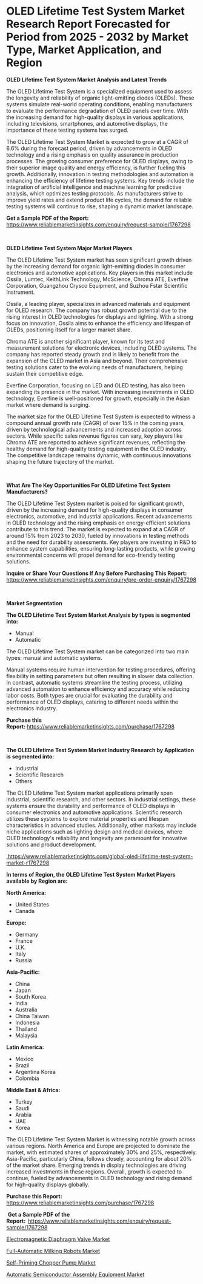 <p><h1>OLED Lifetime Test System Market Research Report Forecasted for Period from 2025 -  2032 by Market Type, Market Application, and Region</h1></p><p><strong>OLED Lifetime Test System Market Analysis and Latest Trends</strong></p>
<p><p>The OLED Lifetime Test System is a specialized equipment used to assess the longevity and reliability of organic light-emitting diodes (OLEDs). These systems simulate real-world operating conditions, enabling manufacturers to evaluate the performance degradation of OLED panels over time. With the increasing demand for high-quality displays in various applications, including televisions, smartphones, and automotive displays, the importance of these testing systems has surged.</p><p>The OLED Lifetime Test System Market is expected to grow at a CAGR of 6.6% during the forecast period, driven by advancements in OLED technology and a rising emphasis on quality assurance in production processes. The growing consumer preference for OLED displays, owing to their superior image quality and energy efficiency, is further fueling this growth. Additionally, innovation in testing methodologies and automation is enhancing the efficiency of lifetime testing systems. Key trends include the integration of artificial intelligence and machine learning for predictive analysis, which optimizes testing protocols. As manufacturers strive to improve yield rates and extend product life cycles, the demand for reliable testing systems will continue to rise, shaping a dynamic market landscape.</p></p>
<p><strong>Get a Sample PDF of the Report:&nbsp;</strong> <a href="https://www.reliablemarketinsights.com/enquiry/request-sample/1767298?utm_campaign=2182&utm_medium=2&utm_source=Github&utm_content=ia&utm_term=11042025&utm_id=oled-lifetime-test-system">https://www.reliablemarketinsights.com/enquiry/request-sample/1767298</a></p>
<p>&nbsp;</p>
<p><strong>OLED Lifetime Test System Major Market Players</strong></p>
<p><p>The OLED Lifetime Test System market has seen significant growth driven by the increasing demand for organic light-emitting diodes in consumer electronics and automotive applications. Key players in this market include Ossila, Lumtec, KeithLink Technology, McScience, Chroma ATE, Everfine Corporation, Guangzhou Crysco Equipment, and Suzhou Fstar Scientific Instrument.</p><p>Ossila, a leading player, specializes in advanced materials and equipment for OLED research. The company has robust growth potential due to the rising interest in OLED technologies for displays and lighting. With a strong focus on innovation, Ossila aims to enhance the efficiency and lifespan of OLEDs, positioning itself for a larger market share.</p><p>Chroma ATE is another significant player, known for its test and measurement solutions for electronic devices, including OLED systems. The company has reported steady growth and is likely to benefit from the expansion of the OLED market in Asia and beyond. Their comprehensive testing solutions cater to the evolving needs of manufacturers, helping sustain their competitive edge.</p><p>Everfine Corporation, focusing on LED and OLED testing, has also been expanding its presence in the market. With increasing investments in OLED technology, Everfine is well-positioned for growth, especially in the Asian market where demand is surging.</p><p>The market size for the OLED Lifetime Test System is expected to witness a compound annual growth rate (CAGR) of over 15% in the coming years, driven by technological advancements and increased adoption across sectors. While specific sales revenue figures can vary, key players like Chroma ATE are reported to achieve significant revenues, reflecting the healthy demand for high-quality testing equipment in the OLED industry. The competitive landscape remains dynamic, with continuous innovations shaping the future trajectory of the market.</p></p>
<p>&nbsp;</p>
<p><strong>What Are The Key Opportunities For OLED Lifetime Test System Manufacturers?</strong></p>
<p><p>The OLED Lifetime Test System market is poised for significant growth, driven by the increasing demand for high-quality displays in consumer electronics, automotive, and industrial applications. Recent advancements in OLED technology and the rising emphasis on energy-efficient solutions contribute to this trend. The market is expected to expand at a CAGR of around 15% from 2023 to 2030, fueled by innovations in testing methods and the need for durability assessments. Key players are investing in R&D to enhance system capabilities, ensuring long-lasting products, while growing environmental concerns will propel demand for eco-friendly testing solutions.</p></p>
<p><strong>Inquire or Share Your Questions If Any Before Purchasing This Report:</strong> <a href="https://www.reliablemarketinsights.com/enquiry/pre-order-enquiry/1767298?utm_campaign=2182&utm_medium=2&utm_source=Github&utm_content=ia&utm_term=11042025&utm_id=oled-lifetime-test-system">https://www.reliablemarketinsights.com/enquiry/pre-order-enquiry/1767298</a></p>
<p>&nbsp;</p>
<p><strong>Market Segmentation</strong></p>
<p><strong>The OLED Lifetime Test System Market Analysis by types is segmented into:</strong></p>
<p><ul><li>Manual</li><li>Automatic</li></ul></p>
<p><p>The OLED Lifetime Test System market can be categorized into two main types: manual and automatic systems. </p><p>Manual systems require human intervention for testing procedures, offering flexibility in setting parameters but often resulting in slower data collection. In contrast, automatic systems streamline the testing process, utilizing advanced automation to enhance efficiency and accuracy while reducing labor costs. Both types are crucial for evaluating the durability and performance of OLED displays, catering to different needs within the electronics industry.</p></p>
<p><strong>Purchase this Report:&nbsp;</strong><a href="https://www.reliablemarketinsights.com/purchase/1767298?utm_campaign=2182&utm_medium=2&utm_source=Github&utm_content=ia&utm_term=11042025&utm_id=oled-lifetime-test-system">https://www.reliablemarketinsights.com/purchase/1767298</a></p>
<p>&nbsp;</p>
<p><strong>The OLED Lifetime Test System Market Industry Research by Application is segmented into:</strong></p>
<p><ul><li>Industrial</li><li>Scientific Research</li><li>Others</li></ul></p>
<p><p>The OLED Lifetime Test System market applications primarily span industrial, scientific research, and other sectors. In industrial settings, these systems ensure the durability and performance of OLED displays in consumer electronics and automotive applications. Scientific research utilizes these systems to explore material properties and lifespan characteristics in advanced studies. Additionally, other markets may include niche applications such as lighting design and medical devices, where OLED technology's reliability and longevity are paramount for innovative solutions and product development.</p></p>
<p><a href="https://www.reliablemarketinsights.com/global-oled-lifetime-test-system-market-r1767298?utm_campaign=2182&utm_medium=2&utm_source=Github&utm_content=ia&utm_term=11042025&utm_id=oled-lifetime-test-system">&nbsp;https://www.reliablemarketinsights.com/global-oled-lifetime-test-system-market-r1767298</a></p>
<p><strong>In terms of Region, the OLED Lifetime Test System Market Players available by Region are:</strong></p>
<p>
    <p> <strong> North America: </strong>
        <ul>
            <li>United States</li>
            <li>Canada</li>
        </ul>
        </p> 
    <p> <strong> Europe: </strong>
        <ul>
            <li>Germany</li>
            <li>France</li>
            <li>U.K.</li>
            <li>Italy</li>
            <li>Russia</li>
        </ul>
        </p> 
    <p> <strong> Asia-Pacific: </strong>
        <ul>
            <li>China</li>
            <li>Japan</li>
            <li>South Korea</li>
            <li>India</li>
            <li>Australia</li>
            <li>China Taiwan</li>
            <li>Indonesia</li>
            <li>Thailand</li>
            <li>Malaysia</li>
        </ul>
        </p> 
    <p> <strong> Latin America: </strong>
        <ul>
            <li>Mexico</li>
            <li>Brazil</li>
            <li>Argentina Korea</li>
            <li>Colombia</li>
        </ul>
        </p> 
    <p> <strong> Middle East & Africa: </strong>
        <ul>
            <li>Turkey</li>
            <li>Saudi</li>
            <li>Arabia</li>
            <li>UAE</li>
            <li>Korea</li>
        </ul>
    </p>
    </p>
<p><p>The OLED Lifetime Test System Market is witnessing notable growth across various regions. North America and Europe are projected to dominate the market, with estimated shares of approximately 30% and 25%, respectively. Asia-Pacific, particularly China, follows closely, accounting for about 20% of the market share. Emerging trends in display technologies are driving increased investments in these regions. Overall, growth is expected to continue, fueled by advancements in OLED technology and rising demand for high-quality displays globally.</p></p>
<p><strong>Purchase this Report: </strong><a href="https://www.reliablemarketinsights.com/purchase/1767298?utm_campaign=2182&utm_medium=2&utm_source=Github&utm_content=ia&utm_term=11042025&utm_id=oled-lifetime-test-system">https://www.reliablemarketinsights.com/purchase/1767298</a></p>
<p>&nbsp;<strong>Get a Sample PDF of the Report:&nbsp;&nbsp;</strong><a href="https://www.reliablemarketinsights.com/enquiry/request-sample/1767298?utm_campaign=2182&utm_medium=2&utm_source=Github&utm_content=ia&utm_term=11042025&utm_id=oled-lifetime-test-system">https://www.reliablemarketinsights.com/enquiry/request-sample/1767298</a></p>
<p><strong></strong></p>
<p><p><a href="https://github.com/ifsahvadenah/Market-Research-Report-List-1/blob/main/electromagnetic-diaphragm-valve-market.md?utm_campaign=2182&utm_medium=2&utm_source=Github&utm_content=ia&utm_term=11042025&utm_id=oled-lifetime-test-system">Electromagnetic Diaphragm Valve Market</a></p><p><a href="https://github.com/viohlbrenksf/Market-Research-Report-List-1/blob/main/full-automatic-milking-robots-market.md?utm_campaign=2182&utm_medium=2&utm_source=Github&utm_content=ia&utm_term=11042025&utm_id=oled-lifetime-test-system">Full-Automatic Milking Robots Market</a></p><p><a href="https://github.com/vasosblenksk/Market-Research-Report-List-1/blob/main/self-priming-chopper-pump-market.md?utm_campaign=2182&utm_medium=2&utm_source=Github&utm_content=ia&utm_term=11042025&utm_id=oled-lifetime-test-system">Self-Priming Chopper Pump Market</a></p><p><a href="https://github.com/merzafairy04/Market-Research-Report-List-1/blob/main/automatic-semiconductor-assembly-equipment-market.md?utm_campaign=2182&utm_medium=2&utm_source=Github&utm_content=ia&utm_term=11042025&utm_id=oled-lifetime-test-system">Automatic Semiconductor Assembly Equipment Market</a></p></p>